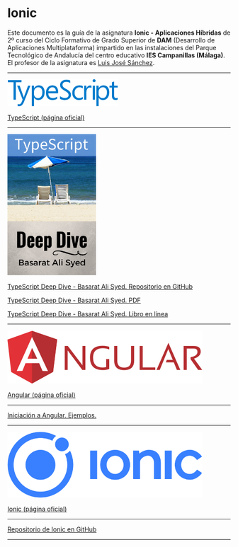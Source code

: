 # Ionic

Este documento es la guía de la asignatura **Ionic - Aplicaciones Híbridas** de 2º curso del Ciclo Formativo de Grado Superior de **DAM** (Desarrollo de Aplicaciones Multiplataforma) impartido en las instalaciones del Parque Tecnológico de Andalucía del centro educativo **IES Campanillas (Málaga)**. El profesor de la asignatura es [Luis José Sánchez](https://github.com/LuisJoseSanchez).

<hr>

<a href="https://www.typescriptlang.org/" target="_blank"><img src="img/typescriptlogo.png"></a>

[TypeScript (página oficial)](https://www.typescriptlang.org/)

<hr>

<a href="https://github.com/basarat/typescript-book" target="_blank"><img src="img/typescript.jpg" width="200px"></a>

[TypeScript Deep Dive - Basarat Ali Syed. Repositorio en GitHub](https://github.com/basarat/typescript-book)

[TypeScript Deep Dive - Basarat Ali Syed. PDF](https://www.gitbook.com/download/pdf/book/basarat/typescript)

[TypeScript Deep Dive - Basarat Ali Syed. Libro en línea](https://basarat.gitbooks.io/typescript/)

<hr>

<a href="https://angular.io/" target="_blank"><img src="img/angular.png"></a>

[Angular (página oficial)](https://angular.io/)

<hr>

[Iniciación a Angular. Ejemplos.](https://github.com/LuisJoseSanchez/iniciacion-a-angular)

<hr>

<a href="https://ionicframework.com/" target="_blank"><img src="img/ioniclogo.png"></a>

[Ionic (página oficial)](https://ionicframework.com/)

<hr>

[Repositorio de Ionic en GitHub](https://github.com/ionic-team/ionic)

<hr>
